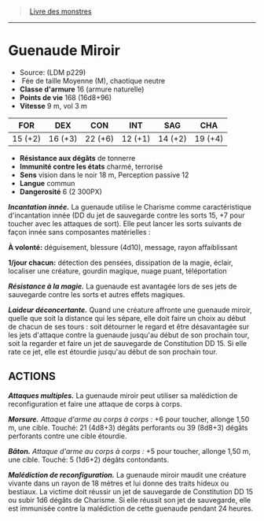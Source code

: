 ﻿> [Livre des monstres](tome_of_beasts.md)

---

# Guenaude Miroir

- Source: (LDM p229)
-  Fée de taille Moyenne (M), chaotique neutre
- **Classe d'armure** 16 (armure naturelle)
- **Points de vie** 168 (16d8+96)
- **Vitesse** 9 m, vol 3 m

|FOR|DEX|CON|INT|SAG|CHA|
|---|---|---|---|---|---|
|15 (+2)|16 (+3)|22 (+6)|12 (+1)|14 (+2)|19 (+4)|

- **Résistance aux dégâts** de tonnerre
- **Immunité contre les états** charmé, terrorisé
- **Sens** vision dans le noir 18 m, Perception passive 12
- **Langue** commun
- **Dangerosité** 6 (2 300PX)

**_Incantation innée._** La guenaude utilise le Charisme comme caractéristique d'incantation innée (DD du jet de sauvegarde contre les sorts 15, +7 pour toucher avec les attaques de sort). Elle peut lancer les sorts suivants de façon innée sans composantes matérielles :

**À volonté:** déguisement, blessure (4d10), message, rayon affaiblissant

**1/jour chacun:** détection des pensées, dissipation de la magie, éclair, localiser une créature, gourdin magique, nuage puant, téléportation

**_Résistance à la magie._** La guenaude est avantagée lors de ses jets de sauvegarde contre les sorts et autres effets magiques.

**_Laideur déconcertante._** Quand une créature affronte une guenaude miroir, quelle que soit la distance qui les sépare, elle doit faire un choix au début de chacun de ses tours : soit détourner le regard et être désavantagée sur les jets d'attaque contre la guenaude jusqu'au début de son prochain tour, soit la regarder et faire un jet de sauvegarde de Constitution DD 15. Si elle rate ce jet, elle est étourdie jusqu'au début de son prochain tour.

## ACTIONS

**_Attaques multiples._** La guenaude miroir peut utiliser sa malédiction de reconfiguration et faire une attaque de corps à corps.

**_Morsure._** _Attaque d'arme au corps à corps :_ +6 pour toucher, allonge 1,50 m, une cible. Touché: 21 (4d8+3) dégâts perforants ou 39 (8d8+3) dégâts perforants contre une cible étourdie.

**_Bâton._** _Attaque d'arme au corps à corps :_ +5 pour toucher, allonge 1,50 m, une cible. Touché: 5 (1d6+2) dégâts contondants.

**_Malédiction de reconfiguration._** La guenaude miroir maudit une créature vivante dans un rayon de 18 mètres et lui donne des traits hideux ou bestiaux. La victime doit réussir un jet de sauvegarde de Constitution DD 15 ou subir 1d6 dégâts de Charisme. Si elle réussit son jet de sauvegarde, elle est immunisée contre la malédiction de cette guenaude pendant 24 heures.

